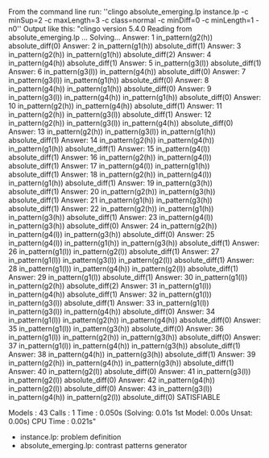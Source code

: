 From the command line run: ''clingo absolute_emerging.lp instance.lp -c minSup=2 -c maxLength=3 -c class=normal -c minDiff=0 -c minLength=1 -n0''
Output like this:
"clingo version 5.4.0
  Reading from absolute_emerging.lp ...
  Solving...
  Answer: 1
  in_pattern(g2(h)) absolute_diff(0)
  Answer: 2
  in_pattern(g1(h)) absolute_diff(1)
  Answer: 3
  in_pattern(g2(h)) in_pattern(g1(h)) absolute_diff(2)
  Answer: 4
  in_pattern(g4(h)) absolute_diff(1)
  Answer: 5
  in_pattern(g3(l)) absolute_diff(1)
  Answer: 6
  in_pattern(g3(l)) in_pattern(g4(h)) absolute_diff(0)
  Answer: 7
  in_pattern(g3(l)) in_pattern(g1(h)) absolute_diff(0)
  Answer: 8
  in_pattern(g4(h)) in_pattern(g1(h)) absolute_diff(0)
  Answer: 9
  in_pattern(g3(l)) in_pattern(g4(h)) in_pattern(g1(h)) absolute_diff(0)
  Answer: 10
  in_pattern(g2(h)) in_pattern(g4(h)) absolute_diff(1)
  Answer: 11
  in_pattern(g2(h)) in_pattern(g3(l)) absolute_diff(1)
  Answer: 12
  in_pattern(g2(h)) in_pattern(g3(l)) in_pattern(g4(h)) absolute_diff(0)
  Answer: 13
  in_pattern(g2(h)) in_pattern(g3(l)) in_pattern(g1(h)) absolute_diff(1)
  Answer: 14
  in_pattern(g2(h)) in_pattern(g4(h)) in_pattern(g1(h)) absolute_diff(1)
  Answer: 15
  in_pattern(g4(l)) absolute_diff(1)
  Answer: 16
  in_pattern(g2(h)) in_pattern(g4(l)) absolute_diff(1)
  Answer: 17
  in_pattern(g4(l)) in_pattern(g1(h)) absolute_diff(1)
  Answer: 18
  in_pattern(g2(h)) in_pattern(g4(l)) in_pattern(g1(h)) absolute_diff(1)
  Answer: 19
  in_pattern(g3(h)) absolute_diff(1)
  Answer: 20
  in_pattern(g2(h)) in_pattern(g3(h)) absolute_diff(1)
  Answer: 21
  in_pattern(g1(h)) in_pattern(g3(h)) absolute_diff(1)
  Answer: 22
  in_pattern(g2(h)) in_pattern(g1(h)) in_pattern(g3(h)) absolute_diff(1)
  Answer: 23
  in_pattern(g4(l)) in_pattern(g3(h)) absolute_diff(0)
  Answer: 24
  in_pattern(g2(h)) in_pattern(g4(l)) in_pattern(g3(h)) absolute_diff(0)
  Answer: 25
  in_pattern(g4(l)) in_pattern(g1(h)) in_pattern(g3(h)) absolute_diff(1)
  Answer: 26
  in_pattern(g1(l)) in_pattern(g2(l)) absolute_diff(1)
  Answer: 27
  in_pattern(g1(l)) in_pattern(g3(l)) in_pattern(g2(l)) absolute_diff(1)
  Answer: 28
  in_pattern(g1(l)) in_pattern(g4(h)) in_pattern(g2(l)) absolute_diff(1)
  Answer: 29
  in_pattern(g1(l)) absolute_diff(1)
  Answer: 30
  in_pattern(g1(l)) in_pattern(g2(h)) absolute_diff(2)
  Answer: 31
  in_pattern(g1(l)) in_pattern(g4(h)) absolute_diff(1)
  Answer: 32
  in_pattern(g1(l)) in_pattern(g3(l)) absolute_diff(1)
  Answer: 33
  in_pattern(g1(l)) in_pattern(g3(l)) in_pattern(g4(h)) absolute_diff(0)
  Answer: 34
  in_pattern(g1(l)) in_pattern(g2(h)) in_pattern(g4(h)) absolute_diff(0)
  Answer: 35
  in_pattern(g1(l)) in_pattern(g3(h)) absolute_diff(0)
  Answer: 36
  in_pattern(g1(l)) in_pattern(g2(h)) in_pattern(g3(h)) absolute_diff(0)
  Answer: 37
  in_pattern(g1(l)) in_pattern(g4(h)) in_pattern(g3(h)) absolute_diff(1)
  Answer: 38
  in_pattern(g4(h)) in_pattern(g3(h)) absolute_diff(1)
  Answer: 39
  in_pattern(g2(h)) in_pattern(g4(h)) in_pattern(g3(h)) absolute_diff(1)
  Answer: 40
  in_pattern(g2(l)) absolute_diff(0)
  Answer: 41
  in_pattern(g3(l)) in_pattern(g2(l)) absolute_diff(0)
  Answer: 42
  in_pattern(g4(h)) in_pattern(g2(l)) absolute_diff(0)
  Answer: 43
  in_pattern(g3(l)) in_pattern(g4(h)) in_pattern(g2(l)) absolute_diff(0)
  SATISFIABLE

  Models       : 43
  Calls        : 1
  Time         : 0.050s (Solving: 0.01s 1st Model: 0.00s Unsat: 0.00s)
  CPU Time     : 0.021s"
  
- instance.lp: problem definition
- absolute_emerging.lp: contrast patterns generator
